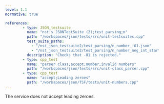 ```yaml
---
level: 1.1
normative: true

references:
        - type: JSON_testsuite
          name: "nst's JSONTestSuite (2);test_parsing;n"
          path: "/workspaces/json/tests/src/unit-testsuites.cpp"
          test_suite_paths:
            - "/nst_json_testsuite2/test_parsing/n_number_-01.json"
            - "/nst_json_testsuite2/test_parsing/n_number_neg_int_starting_with_zero.json"
          description: "Checks that -01 is rejected."
        - type: cpp_test
          name: "parser class;accept;number;invalid numbers"
          path: "/workspaces/json/tests/src/unit-class_parser.cpp"
        - type: cpp_test
          name: "accept;Leading zeroes"
          path: "/workspaces/json/TSF/tests/unit-numbers.cpp"
---
```


The service does not accept leading zeroes.
